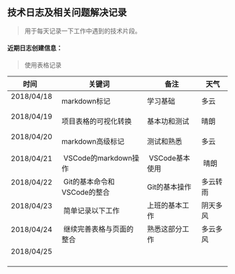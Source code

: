 ## 技术日志及相关问题解决记录

> 用于每天记录一下工作中遇到的技术片段。


#### 近期日志创建信息：

> 使用表格记录

|  时间          |  关键词       |  备注         |  天气  |   
| --------     | -----        |  ----       |  ----   |
| 2018/04/18   |  markdown标记 |  学习基础     |  多云   |
| 2018/04/19   |  项目表格的可视化转换   |  基本功和测试   |  晴朗   |
| 2018/04/20   |  markdown高级标记    |  测试和熟悉  |  多云   |
| 2018/04/21   |  VSCode的markdown操作  |  VSCode基本使用  |  晴朗  |
| 2018/04/22   |  Git的基本命令和VSCode的整合 | Git的基本操作 | 多云转雨 |
| 2018/04/23   |  简单记录以下工作 | 上班的基本工作 | 阴天多风 |
| 2018/04/24   |  继续完善表格与页面的整合 | 熟悉这部分工作 | 多云多风 |
| 2018/04/25   |   |  |  |
